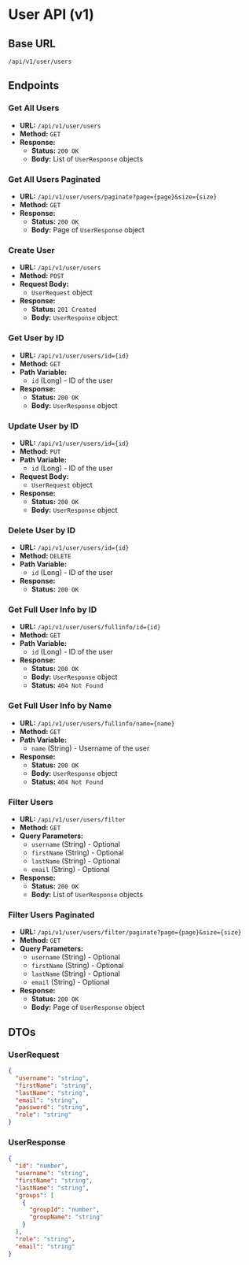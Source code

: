 # User API (v1)

## Base URL
`/api/v1/user/users`

## Endpoints

### Get All Users

- **URL:** `/api/v1/user/users`
- **Method:** `GET`
- **Response:**
  - **Status:** `200 OK`
  - **Body:** List of `UserResponse` objects

### Get All Users Paginated

- **URL:** `/api/v1/user/users/paginate?page={page}&size={size}`
- **Method:** `GET`
- **Response:**
  - **Status:** `200 OK`
  - **Body:** Page of `UserResponse` object


### Create User

- **URL:** `/api/v1/user/users`
- **Method:** `POST`
- **Request Body:**
  - `UserRequest` object
- **Response:**
  - **Status:** `201 Created`
  - **Body:** `UserResponse` object

### Get User by ID

- **URL:** `/api/v1/user/users/id={id}`
- **Method:** `GET`
- **Path Variable:**
  - `id` (Long) - ID of the user
- **Response:**
  - **Status:** `200 OK`
  - **Body:** `UserResponse` object

### Update User by ID

- **URL:** `/api/v1/user/users/id={id}`
- **Method:** `PUT`
- **Path Variable:**
  - `id` (Long) - ID of the user
- **Request Body:**
  - `UserRequest` object
- **Response:**
  - **Status:** `200 OK`
  - **Body:** `UserResponse` object

### Delete User by ID

- **URL:** `/api/v1/user/users/id={id}`
- **Method:** `DELETE`
- **Path Variable:**
  - `id` (Long) - ID of the user
- **Response:**
  - **Status:** `200 OK`

### Get Full User Info by ID

- **URL:** `/api/v1/user/users/fullinfo/id={id}`
- **Method:** `GET`
- **Path Variable:**
  - `id` (Long) - ID of the user
- **Response:**
  - **Status:** `200 OK`
  - **Body:** `UserResponse` object
  - **Status:** `404 Not Found`

### Get Full User Info by Name

- **URL:** `/api/v1/user/users/fullinfo/name={name}`
- **Method:** `GET`
- **Path Variable:**
  - `name` (String) - Username of the user
- **Response:**
  - **Status:** `200 OK`
  - **Body:** `UserResponse` object
  - **Status:** `404 Not Found`

### Filter Users

- **URL:** `/api/v1/user/users/filter`
- **Method:** `GET`
- **Query Parameters:**
  - `username` (String) - Optional
  - `firstName` (String) - Optional
  - `lastName` (String) - Optional
  - `email` (String) - Optional
- **Response:**
  - **Status:** `200 OK`
  - **Body:** List of `UserResponse` objects

### Filter Users Paginated

- **URL:** `/api/v1/user/users/filter/paginate?page={page}&size={size}`
- **Method:** `GET`
- **Query Parameters:**
  - `username` (String) - Optional
  - `firstName` (String) - Optional
  - `lastName` (String) - Optional
  - `email` (String) - Optional
- **Response:**
  - **Status:** `200 OK`
  - **Body:** Page of `UserResponse` object

## DTOs

### UserRequest

```json
{
  "username": "string",
  "firstName": "string",
  "lastName": "string",
  "email": "string",
  "password": "string",
  "role": "string"
}
```

### UserResponse

```json
{
  "id": "number",
  "username": "string",
  "firstName": "string",
  "lastName": "string",
  "groups": [
    {
      "groupId": "number",
      "groupName": "string"
    }
  ],
  "role": "string",
  "email": "string"
}
```